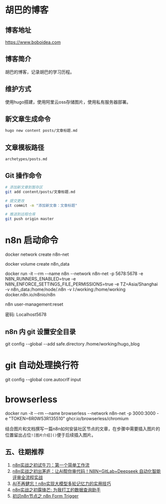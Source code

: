 # 胡巴的博客

## 博客地址

https://www.boboidea.com

## 博客简介

胡巴的博客，记录胡巴的学习历程。

## 维护方式

使用hugo搭建，使用阿里云oss存储图片，使用私有服务器部署。

## 新文章生成命令

```bash
hugo new content posts/文章标题.md
```

## 文章模板路径

```
archetypes/posts.md
```

## Git 操作命令

```bash
# 添加新文章到暂存区
git add content/posts/文章标题.md

# 提交更改
git commit -m "添加新文章：文章标题"

# 推送到远程仓库
git push origin master
```

# n8n 启动命令

docker network create n8n-net

docker volume create n8n_data

docker run -it --rm --name n8n --network n8n-net -p 5678:5678 -e N8N_RUNNERS_ENABLED=true -e  N8N_ENFORCE_SETTINGS_FILE_PERMISSIONS=true -e TZ=Asia/Shanghai -v n8n_data:/home/node/.n8n -v I:/working:/home/working docker.n8n.io/n8nio/n8n

n8n user-management:reset

密码: Localhost5678

## n8n 内 git 设置安全目录
git config --global --add safe.directory /home/working/hugo_blog

# git 自动处理换行符

git config --global core.autocrlf input


# browserless

docker run -it --rm --name browserless --network n8n-net -p 3000:3000 -e "TOKEN=6R0W53R135510" ghcr.io/browserless/chromium

结合图片和文档撰写一篇n8n如何安装社区节点的文章，在步骤中需要插入图片的位置留出占位`![图片介绍]()`便于后续插入图片。

## 五、往期推荐

1. [n8n实战之初试牛刀：第一个简单工作流](https://mp.weixin.qq.com/s/NPRjJOlL38w4U9JsBztbtw)
2. [n8n实战之初出茅庐：让AI帮你审代码！N8N+GitLab+Deepseek 自动化智能评审全流程实战](https://mp.weixin.qq.com/s/mNlnqExtW6pKPTJMCEA01A)
3. [AI不再健忘！n8n实现大模型多轮记忆力的实用技巧](https://mp.weixin.qq.com/s/p5iJ6E1RfHHw8EfMkTvjYg)
4. [n8n实战之初露锋芒: 为我打工的数据查询助手](https://mp.weixin.qq.com/s/_de4EMrOXWYc1xcfkx_XNw)
5. [初识n8n节点之 n8n Form Trigger](https://mp.weixin.qq.com/s/bEnKknVj-TumxAPcrQYfAg)